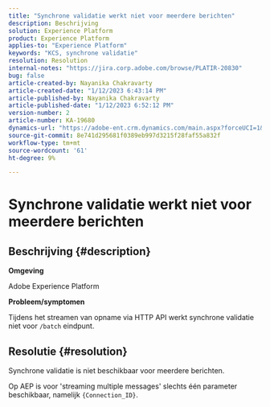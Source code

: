 ```yaml
---
title: "Synchrone validatie werkt niet voor meerdere berichten"
description: Beschrijving
solution: Experience Platform
product: Experience Platform
applies-to: "Experience Platform"
keywords: "KCS, synchrone validatie"
resolution: Resolution
internal-notes: "https://jira.corp.adobe.com/browse/PLATIR-20830"
bug: false
article-created-by: Nayanika Chakravarty
article-created-date: "1/12/2023 6:43:14 PM"
article-published-by: Nayanika Chakravarty
article-published-date: "1/12/2023 6:52:12 PM"
version-number: 2
article-number: KA-19680
dynamics-url: "https://adobe-ent.crm.dynamics.com/main.aspx?forceUCI=1&pagetype=entityrecord&etn=knowledgearticle&id=f7d460f5-a892-ed11-aad1-6045bd006c82"
source-git-commit: 8e741d295681f0389eb997d3215f28faf55a832f
workflow-type: tm+mt
source-wordcount: '61'
ht-degree: 9%

---
```


# Synchrone validatie werkt niet voor meerdere berichten

## Beschrijving {#description}


<b>Omgeving</b>

Adobe Experience Platform

<b>Probleem/symptomen</b>

Tijdens het streamen van opname via HTTP API werkt synchrone validatie niet voor `/batch` eindpunt.


## Resolutie {#resolution}


Synchrone validatie is niet beschikbaar voor meerdere berichten.

Op AEP is voor &#39;streaming multiple messages&#39; slechts één parameter beschikbaar, namelijk `{Connection_ID}`.
